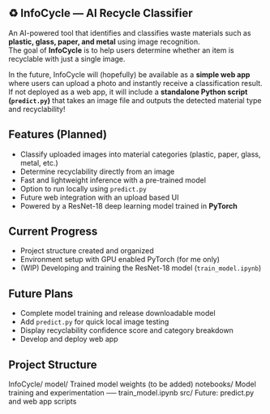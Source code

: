## ♻️ InfoCycle — AI Recycle Classifier

An AI-powered tool that identifies and classifies waste materials such as **plastic, glass, paper, and metal** using image recognition.  
The goal of **InfoCycle** is to help users determine whether an item is recyclable with just a single image.

In the future, InfoCycle will (hopefully) be available as a **simple web app** where users can upload a photo and instantly receive a classification result.  
If not deployed as a web app, it will include a **standalone Python script (`predict.py`)** that takes an image file and outputs the detected material type and recyclability!

## Features (Planned)
- Classify uploaded images into material categories (plastic, paper, glass, metal, etc.)  
- Determine recyclability directly from an image  
- Fast and lightweight inference with a pre-trained model  
- Option to run locally using `predict.py`  
- Future web integration with an upload based UI  
- Powered by a ResNet-18 deep learning model trained in **PyTorch**

## Current Progress
- Project structure created and organized  
- Environment setup with GPU enabled PyTorch (for me only)
- (WIP) Developing and training the ResNet-18 model (`train_model.ipynb`)  

## Future Plans
- Complete model training and release downloadable model
- Add `predict.py` for quick local image testing 
- Display recyclability confidence score and category breakdown  
- Develop and deploy web app

## Project Structure
InfoCycle/
    model/                Trained model weights (to be added)
    notebooks/            Model training and experimentation
        ── train_model.ipynb
    src/                  Future: predict.py and web app scripts